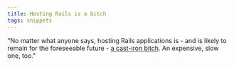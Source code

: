 ```yaml
---
title: Hosting Rails is a bitch
tags: snippets
---
```


"No matter what anyone says, hosting Rails applications is - and is likely to remain for the foreseeable future - [a cast-iron bitch](http://fukamachi.org/wp/2007/10/05/hosting-rails-is-a-bitch/). An expensive, slow one, too."
